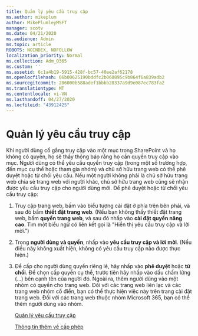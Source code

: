 ```yaml
---
title: Quản lý yêu cầu truy cập
ms.author: mikeplum
author: MikePlumleyMSFT
manager: scotv
ms.date: 04/21/2020
ms.audience: Admin
ms.topic: article
ROBOTS: NOINDEX, NOFOLLOW
localization_priority: Normal
ms.collection: Adm_O365
ms.custom: ''
ms.assetid: 6c1a4b19-5915-428f-bc57-40ee2af62178
ms.openlocfilehash: 66b00625190bddfc2b060895c9b864f6a839adb2
ms.sourcegitcommit: 286000b588adef1bbbb28337a9d9e087ec783fa2
ms.translationtype: MT
ms.contentlocale: vi-VN
ms.lasthandoff: 04/27/2020
ms.locfileid: "43912425"
---
```

# <a name="manage-access-requests"></a>Quản lý yêu cầu truy cập

Khi người dùng cố gắng truy cập vào một mục trong SharePoint và họ không có quyền, họ sẽ thấy thông báo rằng họ cần quyền truy cập vào mục. Người dùng có thể yêu cầu quyền truy cập (trong một số trường hợp, đến mục cụ thể hoặc tham gia nhóm) và chủ sở hữu trang web có thể phê duyệt hoặc từ chối yêu cầu. Nếu một người không phải là chủ sở hữu trang web chia sẻ trang web với người khác, chủ sở hữu trang web cũng sẽ nhận được yêu cầu truy cập cho người dùng mới. Để phê duyệt hoặc từ chối yêu cầu truy cập:
  
1. Truy cập trang web, bấm vào biểu tượng cài đặt ở phía trên bên phải, và sau đó bấm **thiết đặt trang web**. (Nếu bạn không thấy thiết đặt trang web, bấm **quyền trang web**, và sau đó nhấp vào **cài đặt quyền nâng cao**. Tìm một biểu ngữ có liên kết gọi là "Hiển thị yêu cầu truy cập và lời mời.")
    
2. Trong **người dùng và quyền**, nhấp vào **yêu cầu truy cập và lời mời**. (Nếu điều này không xuất hiện, không có yêu cầu truy cập nào được thực hiện.)
    
3. Để cấp cho người dùng quyền riêng lẻ, hãy nhấp vào **phê duyệt** hoặc **từ chối**. Để chọn cấp quyền cụ thể, trước tiên hãy nhấp vào dấu chấm lửng (...) bên cạnh tên của người đó. Ngoài ra, thêm người dùng vào một nhóm có quyền cho trang web. Đối với các trang web liên lạc và các trang web nhóm cổ điển, bạn có thể thực hiện việc này trên trang cài đặt trang web. Đối với các trang web thuộc nhóm Microsoft 365, bạn có thể thêm người dùng vào nhóm.
    
    [Quản lý yêu cầu truy cập](https://go.microsoft.com/fwlink/?linkid=2008747)
    
    [Thông tin thêm về cấp phép](https://go.microsoft.com/fwlink/?linkid=867071)
    

